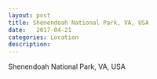 ```yaml
---
layout: post
title: Shenendoah National Park, VA, USA
date:   2017-04-21
categories: Location
description: 
---
```


Shenendoah National Park, VA, USA